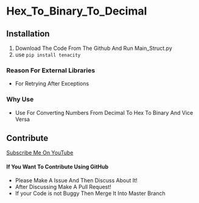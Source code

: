 # Hex_To_Binary_To_Decimal
## Installation
1. Download The Code From The Github And Run Main_Struct.py
2. use ```pip install tenacity ```

### Reason For  External Libraries
-  For Retrying After Exceptions

### Why Use
- Use For Converting Numbers From Decimal To Hex To Binary And Vice Versa

## Contribute
[Subscribe Me On YouTube](https://www.youtube.com/channel/UC8gM1wcwyieneg5-pa7Lc_A "Subscribe Me On YouTube")
#### If You Want To Contribute Using GitHub
- Please Make A Issue And Then Discuss About It!
- After Discussing Make A Pull Request!
- If your Code is not Buggy Then Merge It Into Master Branch
